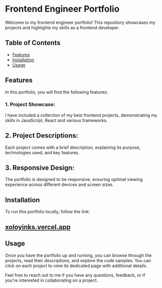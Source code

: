 # Frontend Engineer Portfolio

Welcome to my frontend engineer portfolio! This repository showcases my projects and highlights my skills as a frontend developer.

## Table of Contents

* [Features](#features)
* [Installation](#installation)
* [Usage](#usage)

## Features
In this portfolio, you will find the following features:
 
### 1. Project Showcase:
I have included a collection of my best frontend projects, demonstrating my skills in JavaScript, React and various frameworks.

## 2. Project Descriptions: 
Each project comes with a brief description, explaining its purpose, technologies used, and key features.

## 3. Responsive Design: 
The portfolio is designed to be responsive, ensuring optimal viewing experience across different devices and screen sizes.

## Installation
To run this portfolio locally, follow the link:
## [xoloyinks.vercel.app](https://xoloyinks.vercel.app)

## Usage
Once you have the portfolio up and running, you can browse through the projects, read their descriptions, and explore the code samples. You can click on each project to view its dedicated page with additional details.

Feel free to reach out to me if you have any questions, feedback, or if you're interested in collaborating on a project.

